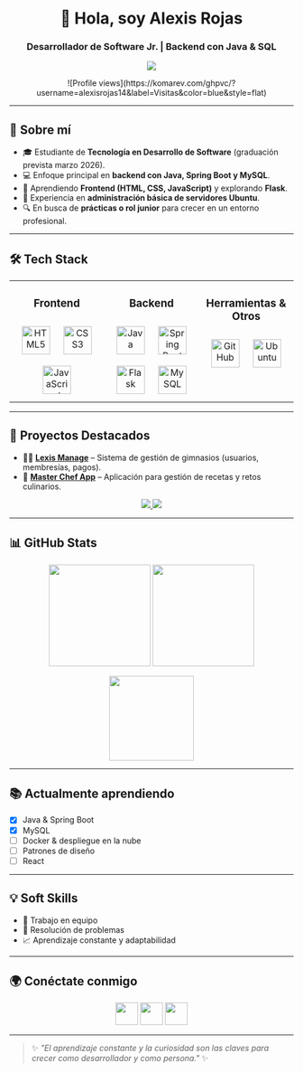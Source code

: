 <h1 align="center">👋 Hola, soy Alexis Rojas</h1>
<h3 align="center">Desarrollador de Software Jr. | Backend con Java & SQL</h3>

<p align="center">
  <img src="https://readme-typing-svg.herokuapp.com?font=Fira+Code&weight=500&size=22&pause=1000&color=00C896&center=true&vCenter=true&width=500&lines=Backend+Developer;Java+%7C+Spring+Boot+%7C+SQL;Apasionado+por+el+aprendizaje;Buscando+mi+primer+rol+profesional+🚀" />
</p>

<p align="center">
  ![Profile views](https://komarev.com/ghpvc/?username=alexisrojas14&label=Visitas&color=blue&style=flat)
</p>

---

## 🚀 Sobre mí
- 🎓 Estudiante de **Tecnología en Desarrollo de Software** (graduación prevista marzo 2026).  
- 💻 Enfoque principal en **backend con Java, Spring Boot y MySQL**.  
- 🌱 Aprendiendo **Frontend (HTML, CSS, JavaScript)** y explorando **Flask**.  
- 🐧 Experiencia en **administración básica de servidores Ubuntu**.  
- 🔍 En busca de **prácticas o rol junior** para crecer en un entorno profesional.  

---

## 🛠️ Tech Stack

<table align="center">
<tr>
<td align="top" width="33%">

<h3 align="center">Frontend</h3>
<div align="center">  
<a href="https://developer.mozilla.org/en-US/docs/Web/HTML" target="_blank"><img style="margin: 10px" src="https://cdn.jsdelivr.net/gh/devicons/devicon/icons/html5/html5-original-wordmark.svg" alt="HTML5" height="50" /></a>  
<a href="https://developer.mozilla.org/en-US/docs/Web/CSS" target="_blank"><img style="margin: 10px" src="https://cdn.jsdelivr.net/gh/devicons/devicon/icons/css3/css3-original-wordmark.svg" alt="CSS3" height="50" /></a>  
<a href="https://developer.mozilla.org/en-US/docs/Web/JavaScript" target="_blank"><img style="margin: 10px" src="https://cdn.jsdelivr.net/gh/devicons/devicon/icons/javascript/javascript-original.svg" alt="JavaScript" height="50" /></a>  
</div>

</td><td valign="top" width="33%">

<h3 align="center">Backend</h3>
<div align="center">  
<a href="https://www.java.com/" target="_blank"><img style="margin: 10px" src="https://cdn.jsdelivr.net/gh/devicons/devicon/icons/java/java-original-wordmark.svg" alt="Java" height="50" /></a>  
<a href="https://spring.io/projects/spring-boot" target="_blank"><img style="margin: 10px" src="https://cdn.jsdelivr.net/gh/devicons/devicon/icons/spring/spring-original-wordmark.svg" alt="Spring Boot" height="50" /></a>  
<a href="https://flask.palletsprojects.com/" target="_blank"><img style="margin: 10px" src="https://cdn.jsdelivr.net/gh/devicons/devicon/icons/flask/flask-original-wordmark.svg" alt="Flask" height="50" /></a>  
<a href="https://www.mysql.com/" target="_blank"><img style="margin: 10px" src="https://cdn.jsdelivr.net/gh/devicons/devicon/icons/mysql/mysql-original-wordmark.svg" alt="MySQL" height="50" /></a>  
</div>

</td><td valign="top" width="33%">

<h3 align="center">Herramientas & Otros</h3>
<div align="center">  
<a href="https://github.com/" target="_blank"><img style="margin: 10px" src="https://cdn.jsdelivr.net/gh/devicons/devicon/icons/github/github-original-wordmark.svg" alt="GitHub" height="50" /></a>  
<a href="https://ubuntu.com/" target="_blank"><img style="margin: 10px" src="https://cdn.jsdelivr.net/gh/devicons/devicon/icons/ubuntu/ubuntu-plain-wordmark.svg" alt="Ubuntu" height="50" /></a>  
</div>

</td>
</tr>
</table>

---

## 📌 Proyectos Destacados

- 🏋️‍♂️ **[Lexis Manage](https://github.com/alexisrojas14/FitNourishXis)** – Sistema de gestión de gimnasios (usuarios, membresías, pagos).
- 🍳 **[Master Chef App](https://github.com/alexisrojas14/Master-Chef-Colombia-APP)** – Aplicación para gestión de recetas y retos culinarios.
<p align="center">
  <a href="https://github.com/alexisrojas14/FitNourishXis">
    <img src="https://github-readme-stats.vercel.app/api/pin/?username=alexisrojas14&repo=FitNourishXis&theme=radical" />
  </a>
  
  <a href="https://github.com/alexisrojas14/Master-Chef-Colombia-APP">
    <img src="https://github-readme-stats.vercel.app/api/pin/?username=alexisrojas14&repo=Master-Chef-Colombia-APP&theme=radical" />
  </a>
</p>

---

## 📊 GitHub Stats

<p align="center">
  <img src="https://github-readme-stats.vercel.app/api?username=alexisrojas14&show_icons=true&theme=radical" height="180em"/>
  <img src="https://github-readme-streak-stats.herokuapp.com/?user=alexisrojas14&theme=radical" height="180em"/>
</p>

<p align="center">
  <img src="https://github-readme-stats.vercel.app/api/top-langs/?username=alexisrojas14&layout=compact&theme=radical" height="150em"/>
</p>

---

## 📚 Actualmente aprendiendo
- [x] Java & Spring Boot  
- [x] MySQL  
- [ ] Docker & despliegue en la nube  
- [ ] Patrones de diseño  
- [ ] React  

---

## 💡 Soft Skills
- 🤝 Trabajo en equipo  
- 🧩 Resolución de problemas  
- 📈 Aprendizaje constante y adaptabilidad  

---

## 🌍 Conéctate conmigo
<p align="center">
  <a href="mailto:alexis.rojas.soft@gmail.com"><img src="https://cdn.jsdelivr.net/gh/devicons/devicon/icons/google/google-original.svg" width="40" height="40"></a>
  <a href="https://linkedin.com/in/alexis-rojas-b72319303"><img src="https://cdn.jsdelivr.net/gh/devicons/devicon/icons/linkedin/linkedin-original.svg" width="40" height="40"></a>
  <a href="https://github.com/alexisrojas14"><img src="https://cdn.jsdelivr.net/gh/devicons/devicon/icons/github/github-original.svg" width="40" height="40"></a>
</p>

---

> ✨ *"El aprendizaje constante y la curiosidad son las claves para crecer como desarrollador y como persona."* ✨
